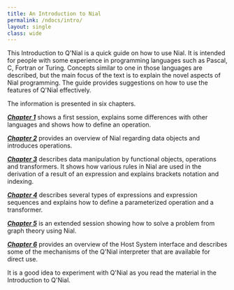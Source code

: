 ```yaml
---
title: An Introduction to Nial
permalink: /ndocs/intro/
layout: single
class: wide
---
```



This Introduction to Q'Nial is a quick guide on how to use Nial. It is
intended for people with some experience in programming languages such
as Pascal, C, Fortran or Turing. Concepts similar to one in those
languages are described, but the main focus of the text is to explain
the novel aspects of Nial programming. The guide provides suggestions
on how to use the features of Q'Nial effectively.

The information is presented in six chapters.

[***Chapter 1***](chapter1.md) shows a first session, explains some differences with other
languages and shows how to define an operation.

[***Chapter 2***](chapter2.md) provides an overview of Nial regarding data objects and
introduces operations.

[***Chapter 3***](chapter3.md) describes data manipulation by functional objects,
operations and transformers. It shows how various rules in Nial are used
in the derivation of a result of an expression and explains brackets
notation and indexing.

[***Chapter 4***](chapter4.md) describes several types of expressions and expression
sequences and explains how to define a parameterized operation and a
transformer.

[***Chapter 5***](chapter5.md) is an extended session showing how to solve a problem from
graph theory using Nial.

[***Chapter 6***](chapter6.md) provides an overview of the Host System interface and
describes some of the mechanisms of the Q'Nial interpreter that are
available for direct use.

It is a good idea to experiment with Q'Nial as you read the material in
the Introduction to Q'Nial.
